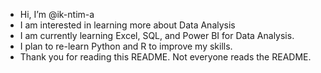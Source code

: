 - Hi, I’m @ik-ntim-a
- I am interested in learning more about Data Analysis
- I am currently learning Excel, SQL, and Power BI for Data Analysis.
- I plan to re-learn Python and R to improve my skills.
- Thank you for reading this README. Not everyone reads the README.
